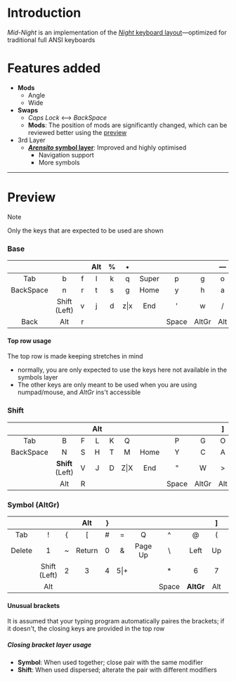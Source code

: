 [night]: https://www.valorance.org/night/ "*Night* is an efficiency focused layout with specific targets for comfort. It differs from traditional layouts in using the letter R on the left thumb."

# Introduction
*Mid-Night* is an implementation of the [*Night* keyboard layout][night]—optimized for traditional full ANSI keyboards

# Features added
- **Mods**
  - Angle
  - Wide
- **Swaps**
  - *Caps Lock* <—> *BackSpace*
  - **Mods**: The position of mods are significantly changed, which can be reviewed better using the [preview](#preview)
- 3rd Layer
  - **[*Arensito* symbol layer](https://www.pvv.org/~hakonhal/main.cgi/keyboard "The homepage for the *Arensito* layout")**: Improved and highly optimised
    - Navigation support
    - More symbols

--- 

# Preview
> [!NOTE]
> Only the keys that are expected to be used are shown  

### Base
| | | | Alt | % | • | | | | — | Alt | \| | – |
|:---:|:---:|:---:|:---:|:---:|:---:|:---:|:---:|:---:|:---:|:---:|:---:|:---:|
| Tab | b | f | l | k | q | Super | p | g | o | u | . | - |
| BackSpace | n | r | t | s | g | Home | y | h | a | e | i | , |
| | Shift (Left) | v | j | d | z\|x | End | ' | w | / | ; | Shift (Right) | |
| Back | Alt | r | | | | | Space | AltGr | Alt | | | Forward |
#### Top row usage
The top row is made keeping stretches in mind
- normally, you are only expected to use the keys here not available in the symbols layer
- The other keys are only meant to be used when you are using numpad/mouse, and *AltGr* ins't accessible
### Shift
| | | | Alt | | | | | | ] | Alt | ) | |
|:---:|:---:|:---:|:---:|:---:|:---:|:---:|:---:|:---:|:---:|:---:|:---:|:---:|
| Tab | B | F | L | K | Q | | P | G | O | U | ? | _ |
| BackSpace | N | S | H | T | M | Home | Y | C | A | E | I | < | |
| | **Shift** (Left) | V | J | D | Z\|X | End | " | W | > | : | **Shift** (Right) | |
| | Alt | R | | | | | Space | AltGr | Alt | | | |

### Symbol (AltGr)
| | | | Alt | } | | | | | ] | Alt | ) | |
|:---:|:---:|:---:|:---:|:---:|:---:|:---:|:---:|:---:|:---:|:---:|:---:|:---:|
| Tab | ! | { | [ | # | = |Q | ^ | @ | ( | $ | ` | |
| Delete | 1 | ~ | Return | 0 | & | Page Up | \ | Left | Up | Down | Right | 9 |
| | Shift (Left) | 2 | 3 | 4 | 5\|+ | | * | 6 | 7 | 8 | Shift (Right) | |
| | Alt | | | | | | Space | **AltGr** | Alt | | | |
#### Unusual brackets
It is assumed that your typing program automatically paires the brackets; if it doesn't, the closing keys are provided in the top row
##### Closing bracket layer usage
- **Symbol**: When used together; close pair with the same modifier
- **Shift**: When used dispersed; alterate the pair with different modifiers 
